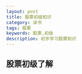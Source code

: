 ```yaml
---
layout: post 
title: 股票初级知识
category: 读书
tags: 股票
keywords: 股票,初级
description: 初步学习股票知识
---
```


股票初级了解
------------
